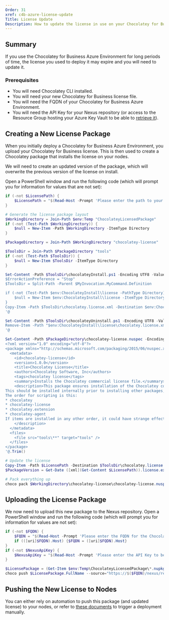 ```yaml
---
Order: 31
xref: c4b-azure-license-update
Title: License Update
Description: How to update the license in use on your Chocolatey for Business Azure Environment.
---
```


## Summary

If you use the Chocolatey for Business Azure Environment for long periods of time, the license you used to deploy it may expire and you will need to update it.

### Prerequisites

- You will need Chocolatey CLI installed.
- You will need your new Chocolatey for Business license file.
- You will need the FQDN of your Chocolatey for Business Azure Environment.
- You will need the API Key for your Nexus repository (or access to the Resource Group hosting your Azure Key Vault to be able to [retrieve it](xref:c4b-azure#accessing-services)).


## Creating a New License Package

When you initially deploy a Chocolatey for Business Azure Environment, you upload your Chocolatey for Business license. This is then used to create a Chocolatey package that installs the license on your nodes.

We will need to create an updated version of the package, which will overwrite the previous version of the license on install.

Open a PowerShell window and run the following code (which will prompt you for information for values that are not set):

```PowerShell
if (-not $LicensePath) {
    $LicensePath = "$(Read-Host -Prompt 'Please enter the path to your license file')"
}

# Generate the license package layout
$WorkingDirectory = Join-Path $env:Temp "ChocolateyLicensedPackage"
if (-not (Test-Path $WorkingDirectory)) {
    $null = New-Item -Path $WorkingDirectory -ItemType Directory
}

$PackageDirectory = Join-Path $WorkingDirectory "chocolatey-license"

$ToolsDir = Join-Path $PackageDirectory "tools"
if (-not (Test-Path $ToolsDir)) {
    $null = New-Item $ToolsDir -ItemType Directory
}

Set-Content -Path $ToolsDir\chocolateyInstall.ps1 -Encoding UTF8 -Value @'
$ErrorActionPreference = "Stop"
$ToolsDir = Split-Path -Parent $MyInvocation.MyCommand.Definition

if (-not (Test-Path $env:ChocolateyInstall\license -PathType Directory)) {
    $null = New-Item $env:ChocolateyInstall\license -ItemType Directory -Force
}
Copy-Item -Path $ToolsDir\chocolatey.license.xml -Destination $env:ChocolateyInstall\license\chocolatey.license.xml -Force
'@

Set-Content -Path $ToolsDir\chocolateyUninstall.ps1 -Encoding UTF8 -Value @'
Remove-Item -Path "$env:ChocolateyInstall\license\chocolatey.license.xml" -Force
'@

Set-Content -Path $PackageDirectory\chocolatey-license.nuspec -Encoding UTF8 -Value @'
<?xml version="1.0" encoding="utf-8"?>
<package xmlns="http://schemas.microsoft.com/packaging/2015/06/nuspec.xsd">
  <metadata>
    <id>chocolatey-license</id>
    <version>1.0.0</version>
    <title>Chocolatey License</title>
    <authors>Chocolatey Software, Inc</authors>
    <tags>chocolatey license</tags>
    <summary>Installs the Chocolatey commercial license file.</summary>
    <description>This package ensures installation of the Chocolatey commercial license file.
This should be installed internally prior to installing other packages, directly after Chocolatey is installed and prior to installing `chocolatey.extension` and `chocolatey-agent`.
The order for scripting is this:
* chocolatey
* chocolatey-license
* chocolatey.extension
* chocolatey-agent
If items are installed in any other order, it could have strange effects or fail.
    </description>
  </metadata>
  <files>
    <file src="tools\**" target="tools" />
  </files>
</package>
'@.Trim()

# Update the license
Copy-Item -Path $LicensePath -Destination $ToolsDir\chocolatey.license.xml -Force
$PackageVersion = Get-Date ([xml](Get-Content $LicensePath)).license.expiration -Format 'yyyy.MM.dd'

# Pack everything up
choco pack $WorkingDirectory\chocolatey-license\chocolatey-license.nuspec --output-directory="$WorkingDirectory" --version=$PackageVersion
```

## Uploading the License Package

We now need to upload this new package to the Nexus repository. Open a PowerShell window and run the following code (which will prompt you for information for values are not set):

```PowerShell
if (-not $FQDN) {
    $FQDN = "$(Read-Host -Prompt 'Please enter the FQDN for the Chocolatey for Business Azure Environment application')"
    if (([uri]$FQDN).Host) {$FQDN = ([uri]$FQDN).Host}
}
if (-not $NexusApiKey) {
    $NexusApiKey = "$(Read-Host -Prompt 'Please enter the API Key to be used to push Chocolatey packages to Nexus')"
}

$LicensePackage = (Get-Item $env:Temp\ChocolateyLicensedPackage\*.nupkg)[-1]
choco push $LicensePackage.FullName --source="https://$($FQDN)/nexus/repository/ChocolateyInternal/" --api-key="$NexusApiKey" --force
```

## Pushing the New License to Nodes

You can either rely on automation to push this package (and updated license) to your nodes, or refer to [these documents](xref:ccm-deployments) to trigger a deployment manually.
